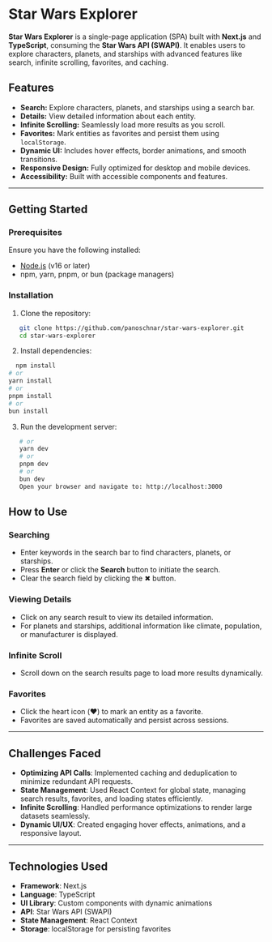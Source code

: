# Star Wars Explorer

**Star Wars Explorer** is a single-page application (SPA) built with **Next.js** and **TypeScript**, consuming the **Star Wars API (SWAPI)**. It enables users to explore characters, planets, and starships with advanced features like search, infinite scrolling, favorites, and caching.

## Features

- **Search:** Explore characters, planets, and starships using a search bar.
- **Details:** View detailed information about each entity.
- **Infinite Scrolling:** Seamlessly load more results as you scroll.
- **Favorites:** Mark entities as favorites and persist them using `localStorage`.
- **Dynamic UI:** Includes hover effects, border animations, and smooth transitions.
- **Responsive Design:** Fully optimized for desktop and mobile devices.
- **Accessibility:** Built with accessible components and features.

---

## Getting Started

### Prerequisites

Ensure you have the following installed:

- [Node.js](https://nodejs.org/) (v16 or later)
- npm, yarn, pnpm, or bun (package managers)

### Installation

1. Clone the repository:

```bash
   git clone https://github.com/panoschnar/star-wars-explorer.git
   cd star-wars-explorer
```

2. Install dependencies:

```bash
  npm install
# or
yarn install
# or
pnpm install
# or
bun install
```

3. Run the development server:

```bash npm run dev
   # or
   yarn dev
   # or
   pnpm dev
   # or
   bun dev
   Open your browser and navigate to: http://localhost:3000
```

## How to Use

### Searching

- Enter keywords in the search bar to find characters, planets, or starships.
- Press **Enter** or click the **Search** button to initiate the search.
- Clear the search field by clicking the ✖ button.

### Viewing Details

- Click on any search result to view its detailed information.
- For planets and starships, additional information like climate, population, or manufacturer is displayed.

### Infinite Scroll

- Scroll down on the search results page to load more results dynamically.

### Favorites

- Click the heart icon (❤️) to mark an entity as a favorite.
- Favorites are saved automatically and persist across sessions.

---

## Challenges Faced

- **Optimizing API Calls**: Implemented caching and deduplication to minimize redundant API requests.
- **State Management**: Used React Context for global state, managing search results, favorites, and loading states efficiently.
- **Infinite Scrolling**: Handled performance optimizations to render large datasets seamlessly.
- **Dynamic UI/UX**: Created engaging hover effects, animations, and a responsive layout.

---

## Technologies Used

- **Framework**: Next.js
- **Language**: TypeScript
- **UI Library**: Custom components with dynamic animations
- **API**: Star Wars API (SWAPI)
- **State Management**: React Context
- **Storage**: localStorage for persisting favorites
